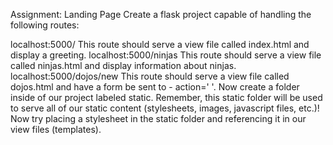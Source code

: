 Assignment: Landing Page
Create a flask project capable of handling the following routes:

localhost:5000/    This route should serve a view file called index.html and display a greeting.
localhost:5000/ninjas    This route should serve a view file called ninjas.html and display information about ninjas.
localhost:5000/dojos/new    This route should serve a view file called dojos.html and have a form be sent to - action=' '.
Now create a folder inside of our project labeled static. Remember, this static folder will be used to serve all of our static content (stylesheets, images, javascript files, etc.)! Now try placing a stylesheet in the static folder and referencing it in our view files (templates). 